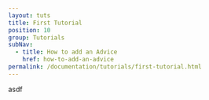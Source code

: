 ```yaml
---
layout: tuts
title: First Tutorial
position: 10
group: Tutorials
subNav:
  - title: How to add an Advice
    href: how-to-add-an-advice
permalink: /documentation/tutorials/first-tutorial.html
---
```


asdf